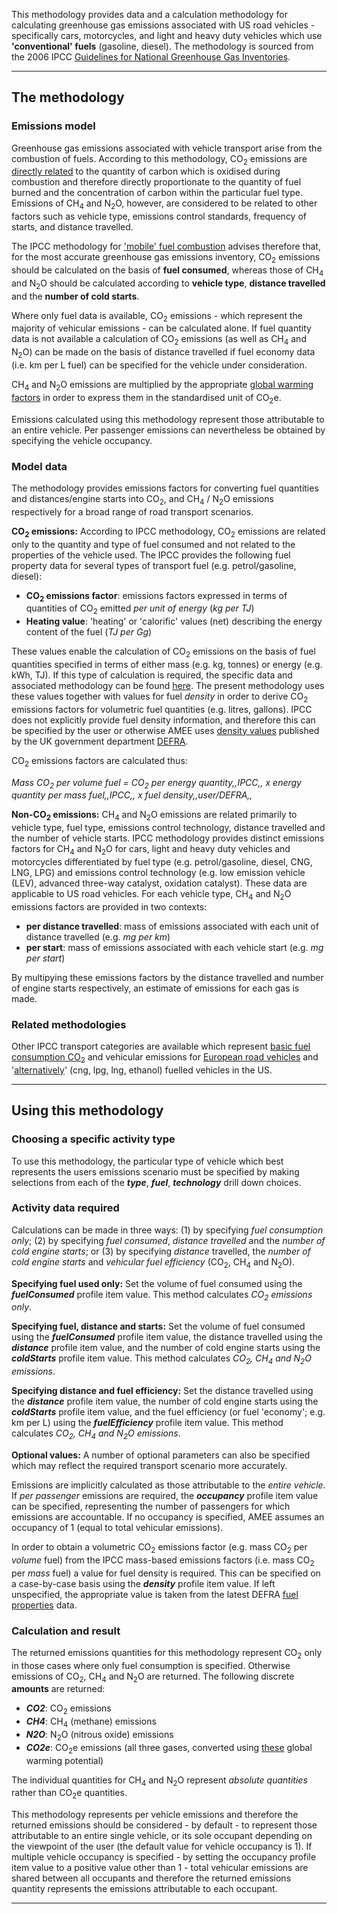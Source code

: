 This methodology provides data and a calculation methodology for
calculating greenhouse gas emissions associated with US road vehicles -
specifically cars, motorcycles, and light and heavy duty vehicles which
use **'conventional' fuels** (gasoline, diesel). The methodology is
sourced from the 2006 IPCC [Guidelines for National Greenhouse Gas
Inventories](http://www.ipcc-nggip.iges.or.jp/).

-----

## The methodology

### Emissions model

Greenhouse gas emissions associated with vehicle transport arise from
the combustion of fuels. According to this methodology, CO<sub>2</sub>
emissions are [directly related](Custom_emissions_factors) to the
quantity of carbon which is oxidised during combustion and therefore
directly proportionate to the quantity of fuel burned and the
concentration of carbon within the particular fuel type. Emissions of
CH<sub>4</sub> and N<sub>2</sub>O, however, are considered to be related to other
factors such as vehicle type, emissions control standards, frequency of
starts, and distance travelled.

The IPCC methodology for ['mobile' fuel
combustion](http://www.ipcc-nggip.iges.or.jp/public/2006gl/pdf/2_Volume2/V2_3_Ch3_Mobile_Combustion.pdf)
advises therefore that, for the most accurate greenhouse gas emissions
inventory, CO<sub>2</sub> emissions should be calculated on the basis of **fuel
consumed**, whereas those of CH<sub>4</sub> and N<sub>2</sub>O should be calculated
according to **vehicle type**, **distance travelled** and the **number
of cold starts**.

Where only fuel data is available, CO<sub>2</sub> emissions - which represent
the majority of vehicular emissions - can be calculated alone. If fuel
quantity data is not available a calculation of CO<sub>2</sub> emissions (as
well as CH<sub>4</sub> and N<sub>2</sub>O) can be made on the basis of distance
travelled if fuel economy data (i.e. km per L fuel) can be specified for
the vehicle under consideration.

CH<sub>4</sub> and N<sub>2</sub>O emissions are multiplied by the appropriate [global
warming factors](Greenhouse_gases_Global_warming_potentials) in order to
express them in the standardised unit of CO<sub>2</sub>e.

Emissions calculated using this methodology represent those attributable
to an entire vehicle. Per passenger emissions can nevertheless be
obtained by specifying the vehicle occupancy.

### Model data

The methodology provides emissions factors for converting fuel
quantities and distances/engine starts into CO<sub>2</sub>, and CH<sub>4</sub> /
N<sub>2</sub>O emissions respectively for a broad range of road transport
scenarios.

**CO<sub>2</sub> emissions:** According to IPCC methodology, CO<sub>2</sub> emissions
are related only to the quantity and type of fuel consumed and not
related to the properties of the vehicle used. The IPCC provides the
following fuel property data for several types of transport fuel (e.g.
petrol/gasoline, diesel):

  - **CO<sub>2</sub> emissions factor**: emissions factors expressed in terms
    of quantities of CO<sub>2</sub> emitted *per unit of energy* (*kg per TJ*)
  - **Heating value**: 'heating' or 'calorific' values (net) describing
    the energy content of the fuel (*TJ per Gg*)

These values enable the calculation of CO<sub>2</sub> emissions on the basis of
fuel quantities specified in terms of either mass (e.g. kg, tonnes) or
energy (e.g. kWh, TJ). If this type of calculation is required, the
specific data and associated methodology can be found
[here](Transport_fuels_by_IPCC). The present methodology uses these
values together with values for fuel *density* in order to derive
CO<sub>2</sub> emissions factors for volumetric fuel quantities (e.g. litres,
gallons). IPCC does not explicitly provide fuel density information, and
therefore this can be specified by the user or otherwise AMEE uses
[density values](Fuel_properties_by_DEFRA) published by the UK
government department [DEFRA](http://ww2.defra.gov.uk/).

CO<sub>2</sub> emissions factors are calculated thus:

*Mass CO<sub>2</sub> per volume fuel = CO<sub>2</sub> per energy quantity,,IPCC,, x
energy quantity per mass fuel,,IPCC,, x fuel density,,user/DEFRA,,*

**Non-CO<sub>2</sub> emissions:** CH<sub>4</sub> and N<sub>2</sub>O emissions are related
primarily to vehicle type, fuel type, emissions control technology,
distance travelled and the number of vehicle starts. IPCC methodology
provides distinct emissions factors for CH<sub>4</sub> and N<sub>2</sub>O for cars,
light and heavy duty vehicles and motorcycles differentiated by fuel
type (e.g. petrol/gasoline, diesel, CNG, LNG, LPG) and emissions control
technology (e.g. low emission vehicle (LEV), advanced three-way
catalyst, oxidation catalyst). These data are applicable to US road
vehicles. For each vehicle type, CH<sub>4</sub> and N<sub>2</sub>O emissions factors
are provided in two contexts:

  - **per distance travelled**: mass of emissions associated with each
    unit of distance travelled (e.g. *mg per km*)
  - **per start**: mass of emissions associated with each vehicle start
    (e.g. *mg per start*)

By multipying these emissions factors by the distance travelled and
number of engine starts respectively, an estimate of emissions for each
gas is made.

### Related methodologies

Other IPCC transport categories are available which represent [basic
fuel consumption CO<sub>2</sub>](Transport_fuels_by_IPCC) and vehicular
emissions for [European road vehicles](European_road_transport_by_IPCC)
and '[alternatively](US_road_transport_with_alternative_fuels_by_IPCC)'
(cng, lpg, lng, ethanol) fuelled vehicles in the US.

-----

## Using this methodology

### Choosing a specific activity type

To use this methodology, the particular type of vehicle which best
represents the users emissions scenario must be specified by making
selections from each of the ***type***, ***fuel***, ***technology***
drill down choices.

### Activity data required

Calculations can be made in three ways: (1) by specifying *fuel
consumption only*; (2) by specifying *fuel consumed*, *distance
travelled* and the *number of cold engine starts*; or (3) by specifying
*distance* travelled, the *number of cold engine starts* and *vehicular
fuel efficiency* (CO<sub>2</sub>, CH<sub>4</sub> and N<sub>2</sub>O).

**Specifying fuel used only:** Set the volume of fuel consumed using the
***fuelConsumed*** profile item value. This method calculates *CO<sub>2</sub>
emissions only*.

**Specifying fuel, distance and starts:** Set the volume of fuel
consumed using the ***fuelConsumed*** profile item value, the distance
travelled using the ***distance*** profile item value, and the number of
cold engine starts using the ***coldStarts*** profile item value. This
method calculates *CO<sub>2</sub>, CH<sub>4</sub> and N<sub>2</sub>O emissions*.

**Specifying distance and fuel efficiency:** Set the distance travelled
using the ***distance*** profile item value, the number of cold engine
starts using the ***coldStarts*** profile item value, and the fuel
efficiency (or fuel 'economy'; e.g. km per L) using the
***fuelEfficiency*** profile item value. This method calculates
*CO<sub>2</sub>, CH<sub>4</sub> and N<sub>2</sub>O emissions*.

**Optional values:** A number of optional parameters can also be
specified which may reflect the required transport scenario more
accurately.

Emissions are implicitly calculated as those attributable to the *entire
vehicle*. If *per passenger* emissions are required, the ***occupancy***
profile item value can be specified, representing the number of
passengers for which emissions are accountable. If no occupancy is
specified, AMEE assumes an occupancy of 1 (equal to total vehicular
emissions).

In order to obtain a volumetric CO<sub>2</sub> emissions factor (e.g. mass
CO<sub>2</sub> per *volume* fuel) from the IPCC mass-based emissions factors
(i.e. mass CO<sub>2</sub> per *mass* fuel) a value for fuel density is
required. This can be specified on a case-by-case basis using the
***density*** profile item value. If left unspecified, the appropriate
value is taken from the latest DEFRA [fuel
properties](Fuel_properties_by_DEFRA) data.

### Calculation and result

The returned emissions quantities for this methodology represent CO<sub>2</sub>
only in those cases where only fuel consumption is specified. Otherwise
emissions of CO<sub>2</sub>, CH<sub>4</sub> and N<sub>2</sub>O are returned. The following
discrete **amounts** are returned:

  - ***CO2***: CO<sub>2</sub> emissions
  - ***CH4***: CH<sub>4</sub> (methane) emissions
  - ***N2O***: N<sub>2</sub>O (nitrous oxide) emissions
  - ***CO2e***: CO<sub>2</sub>e emissions (all three gases, converted using
    [these](Greenhouse_gases_Global_warming_potentials) global warming
    potential)

The individual quantities for CH<sub>4</sub> and N<sub>2</sub>O represent *absolute
quantities* rather than CO<sub>2</sub>e quantities.

This methodology represents per vehicle emissions and therefore the
returned emissions should be considered - by default - to represent
those attributable to an entire single vehicle, or its sole occupant
depending on the viewpoint of the user (the default value for vehicle
occupancy is 1). If multiple vehicle occupancy is specified - by setting
the occupancy profile item value to a positive value other than 1 -
total vehicular emissions are shared between all occupants and therefore
the returned emissions quantity represents the emissions attributable to
each occupant.

-----
